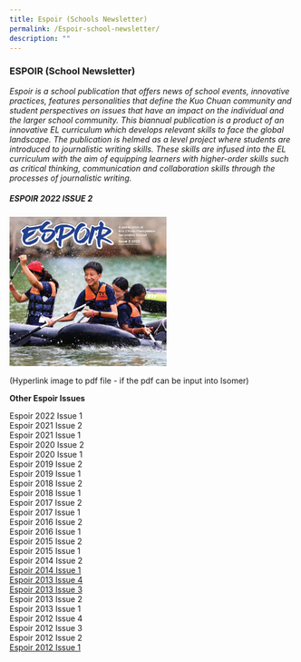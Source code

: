 ```yaml
---
title: Espoir (Schools Newsletter)
permalink: /Espoir-school-newsletter/
description: ""
---
```


### ESPOIR (School Newsletter)

_Espoir is a school publication that offers news of school events, innovative practices, features personalities that define the Kuo Chuan community and student perspectives on issues that have an impact on the individual and the larger school community._ _This biannual publication is a product of an innovative EL curriculum which develops relevant skills to face the global landscape. The publication is helmed as a level project where students are introduced to journalistic writing skills. These skills are infused into the EL curriculum with the aim of equipping learners_ _with higher-order skills such as critical thinking, communication and collaboration skills through the processes of journalistic writing._

##### ESPOIR 2022 ISSUE 2

<p><a href="insert file link">
<img src="/images/The%20Kuo%20Chuan%20Experience/Espoir/espoir2022Issue2.jpg" style="width:55%">
</a></p>

(Hyperlink image to pdf file - if the pdf can be input into Isomer)


**Other Espoir Issues**

Espoir 2022 Issue 1<br>
Espoir 2021 Issue 2<br>
Espoir 2021 Issue 1<br>
Espoir 2020 Issue 2<br>
Espoir 2020 Issue 1<br>
Espoir 2019 Issue 2<br>
Espoir 2019 Issue 1<br>
Espoir 2018 Issue 2<br>
Espoir 2018 Issue 1<br>
Espoir 2017 Issue 2<br>
Espoir 2017 Issue 1<br>
Espoir 2016 Issue 2<br>
Espoir 2016 Issue 1<br>
Espoir 2015 Issue 2<br>
Espoir 2015 Issue 1<br>
Espoir 2014 Issue 2<br>
[Espoir 2014 Issue 1](/files/Espoir/KCP%20Newsletter%202014%20Issue%201.pdf)<br>
[Espoir 2013 Issue 4](/files/Espoir/KCP%20Newsletter%202013%20Issue%204.pdf)<br>
[Espoir 2013 Issue 3](/files/Espoir/KCP%20Newsletter%202013%20Issue%203.pdf)<br>
Espoir 2013 Issue 2<br>
Espoir 2013 Issue 1<br>
Espoir 2012 Issue 4<br>
Espoir 2012 Issue 3<br>
Espoir 2012 Issue 2<br>
[Espoir 2012 Issue 1](/files/Espoir/KCP%20Newsletter%202012%20Issue%201.pdf)